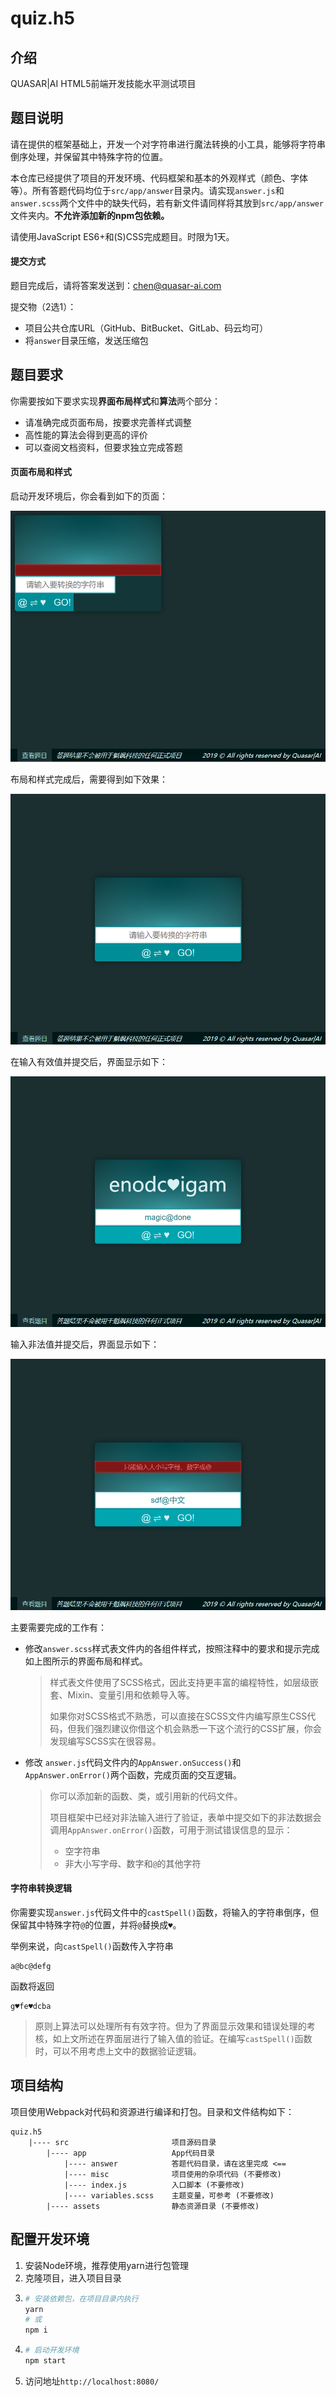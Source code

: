 # quiz.h5

## 介绍
QUASAR|AI HTML5前端开发技能水平测试项目

## 题目说明

请在提供的框架基础上，开发一个对字符串进行魔法转换的小工具，能够将字符串倒序处理，并保留其中特殊字符的位置。

本仓库已经提供了项目的开发环境、代码框架和基本的外观样式（颜色、字体等）。所有答题代码均位于`src/app/answer`目录内。请实现`answer.js`和`answer.scss`两个文件中的缺失代码，若有新文件请同样将其放到`src/app/answer`文件夹内。**不允许添加新的npm包依赖。**

请使用JavaScript ES6+和(S)CSS完成题目。时限为1天。

#### 提交方式

题目完成后，请将答案发送到：chen@quasar-ai.com

提交物（2选1）：

- 项目公共仓库URL（GitHub、BitBucket、GitLab、码云均可）
- 将`answer`目录压缩，发送压缩包

## 题目要求

你需要按如下要求实现**界面布局样式**和**算法**两个部分：

- 请准确完成页面布局，按要求完善样式调整
- 高性能的算法会得到更高的评价
- 可以查阅文档资料，但要求独立完成答题

#### 页面布局和样式

启动开发环境后，你会看到如下的页面：

![起始状态](startup.png)

布局和样式完成后，需要得到如下效果：

![完成1](expect1.png)

在输入有效值并提交后，界面显示如下：

![完成2](expect2.png)

输入非法值并提交后，界面显示如下：

![完成3](expect3.png)

主要需要完成的工作有：

- 修改`answer.scss`样式表文件内的各组件样式，按照注释中的要求和提示完成如上图所示的界面布局和样式。
  > 样式表文件使用了SCSS格式，因此支持更丰富的编程特性，如层级嵌套、Mixin、变量引用和依赖导入等。
  > 
  > 如果你对SCSS格式不熟悉，可以直接在SCSS文件内编写原生CSS代码，但我们强烈建议你借这个机会熟悉一下这个流行的CSS扩展，你会发现编写SCSS实在很容易。

- 修改 `answer.js`代码文件内的`AppAnswer.onSuccess()`和`AppAnswer.onError()`两个函数，完成页面的交互逻辑。
  > 你可以添加新的函数、类，或引用新的代码文件。
  >
  > 项目框架中已经对非法输入进行了验证，表单中提交如下的非法数据会调用`AppAnswer.onError()`函数，可用于测试错误信息的显示：
  > 
  > - 空字符串
  > - 非大小写字母、数字和`@`的其他字符

#### 字符串转换逻辑

你需要实现`answer.js`代码文件中的`castSpell()`函数，将输入的字符串倒序，但保留其中特殊字符`@`的位置，并将`@`替换成`♥`。

举例来说，向`castSpell()`函数传入字符串
```
a@bc@defg
```
函数将返回
```
g♥fe♥dcba
```

> 原则上算法可以处理所有有效字符。但为了界面显示效果和错误处理的考核，如上文所述在界面层进行了输入值的验证。在编写`castSpell()`函数时，可以不用考虑上文中的数据验证逻辑。

## 项目结构
项目使用Webpack对代码和资源进行编译和打包。目录和文件结构如下：

```
quiz.h5
    |---- src                       项目源码目录
        |---- app                   App代码目录
            |---- answer            答题代码目录，请在这里完成 <==
            |---- misc              项目使用的杂项代码 (不要修改)
            |---- index.js          入口脚本 (不要修改)
            |---- variables.scss    主题变量，可参考 (不要修改)
        |---- assets                静态资源目录 (不要修改)
```

## 配置开发环境

1. 安装Node环境，推荐使用yarn进行包管理
2. 克隆项目，进入项目目录
3. ``` bash
   # 安装依赖包，在项目目录内执行
   yarn
   # 或   
   npm i
   ```
4. ``` bash
   # 启动开发环境
   npm start
   ```
5. 访问地址`http://localhost:8080/`